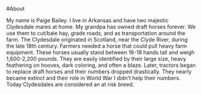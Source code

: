 #About 

My name is Paige Bailey. I live in Arkansas and have two majestic Clydesdale mares at home. My grandpa has owned draft horses forever. We use them to cut/bale hay, grade roads, and as transportation around the farm. The Clydesdale originated in Scotland, near the Clyde River, during the late 18th century. Farmers needed a horse that could pull heavy farm equipment. These horses usually stand between 16-18 hands tall and weigh 1,600-2,200 pounds. They are easily identified by their large size, heavy feathering on hooves, dark coloring, and often a blaze. Later, tractors began to replace draft horses and their numbers dropped drastically. They nearly became extinct and their role in World War I didn’t help their numbers. Today Clydesdales are considered an at risk breed. 
